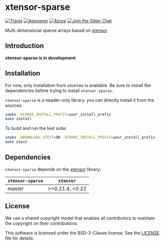 # xtensor-sparse

[![Travis](https://travis-ci.org/xtensor-stack/xtensor-sparse.svg?branch=master)](https://travis-ci.org/xtensor-stack/xtensor-sparse)
[![Appveyor](https://ci.appveyor.com/api/projects/status/aubhh8lvrihw2odx/branch/master?svg=true)](https://ci.appveyor.com/project/xtensor-stack/xtensor-sparse/branch/master)
[![Azure](https://dev.azure.com/xtensor-stack/xtensor-stack/_apis/build/status/xtensor-stack.xtensor-sparse?branchName=master)](https://dev.azure.com/xtensor-stack/xtensor-stack/_build/latest?definitionId=4&branchName=master)
[![Join the Gitter Chat](https://badges.gitter.im/Join%20Chat.svg)](https://gitter.im/QuantStack/Lobby?utm_source=badge&utm_medium=badge&utm_campaign=pr-badge&utm_content=badge)

Multi-dimensional sparse arrays based on [xtensor](https://github.com/xtensor-stack/xtensor)

## Introduction

**xtensor-sparse is in development**

## Installation

For now, only installation from sources is available. Be sure to 
install the dependencies before trying to install `xtensor-sparse`.

`xtensor-sparse` is a header-only library. you can directly install it
from the sources:

```bash
cmake -DCMAKE_INSTALL_PREFIX=your_install_prefix
make install
```

To build and run the test suite:

```bash
cmake -DDOWNLOAD_GTEST=ON -DCMAKE_INSTALL_PREFIX=your_install_prefix
make xtest
```

## Dependencies

`xtensor-sparse` depends on the [xtensor](https://github.com/xtensor-stack/xtensor) library:

| `xtensor-sparse` |    `xtensor`    |
|------------------|-----------------|
|    master        | >=0.21.4, <0.22 |


## License

We use a shared copyright model that enables all contributors to maintain the
copyright on their contributions.

This software is licensed under the BSD-3-Clause license. See the
[LICENSE](LICENSE) file for details.
